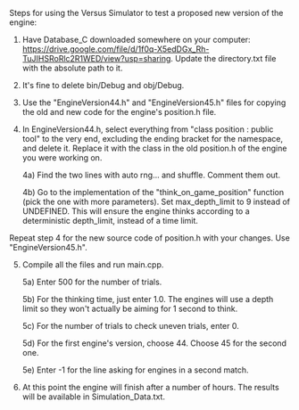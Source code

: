 Steps for using the Versus Simulator to test a proposed new version of the engine:

1) Have Database_C downloaded somewhere on your computer: https://drive.google.com/file/d/1f0q-X5edDGx_Rh-TuJIHSRoRlc2R1WED/view?usp=sharing. Update the directory.txt file with the absolute path to it.

2) It's fine to delete bin/Debug and obj/Debug.

3) Use the "EngineVersion44.h" and "EngineVersion45.h" files for copying the old and new code for the engine's position.h file.

4) In EngineVersion44.h, select everything from "class position : public tool" to the very end, excluding the ending bracket for the namespace, and delete it. Replace it with the class in the old position.h of the engine you were working on.

    4a) Find the two lines with auto rng... and shuffle. Comment them out.
  
    4b) Go to the implementation of the "think_on_game_position" function (pick the one with more parameters). Set max_depth_limit to 9             instead of UNDEFINED. This will ensure the engine thinks according to a deterministic depth_limit, instead of a time limit.

Repeat step 4 for the new source code of position.h with your changes. Use "EngineVersion45.h".

5) Compile all the files and run main.cpp.  

    5a) Enter 500 for the number of trials.
  
    5b) For the thinking time, just enter 1.0. The engines will use a depth limit so they won't actually be aiming for 1 second to think.
  
    5c) For the number of trials to check uneven trials, enter 0.
  
    5d) For the first engine's version, choose 44. Choose 45 for the second one.
  
    5e) Enter -1 for the line asking for engines in a second match.
 
6) At this point the engine will finish after a number of hours. The results will be available in Simulation_Data.txt.
